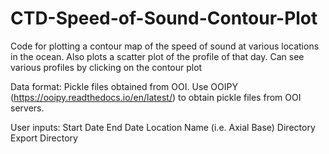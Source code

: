 # CTD-Speed-of-Sound-Contour-Plot

Code for plotting a contour map of the speed of sound at various locations in the ocean. 
Also plots a scatter plot of the profile of that day. Can see various profiles by clicking on the contour plot

Data format: Pickle files obtained from OOI. Use OOIPY (https://ooipy.readthedocs.io/en/latest/) to obtain pickle files from OOI servers.

User inputs:
Start Date
End Date
Location Name (i.e. Axial Base)
Directory 
Export Directory
